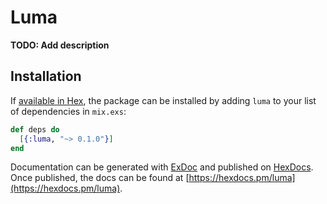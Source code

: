 # Luma

**TODO: Add description**

## Installation

If [available in Hex](https://hex.pm/docs/publish), the package can be installed
by adding `luma` to your list of dependencies in `mix.exs`:

```elixir
def deps do
  [{:luma, "~> 0.1.0"}]
end
```

Documentation can be generated with [ExDoc](https://github.com/elixir-lang/ex_doc)
and published on [HexDocs](https://hexdocs.pm). Once published, the docs can
be found at [https://hexdocs.pm/luma](https://hexdocs.pm/luma).
